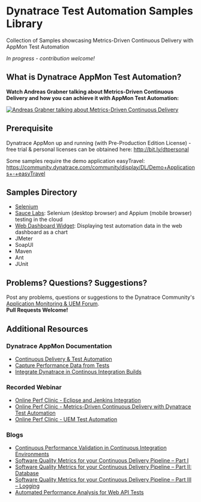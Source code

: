 # Dynatrace Test Automation Samples Library

Collection of Samples showcasing Metrics-Driven Continuous Delivery with AppMon Test Automation

*In progress - contribution welcome!*

## What is Dynatrace AppMon Test Automation? 

**Watch Andreas Grabner talking about Metrics-Driven Continuous Delivery and how you can achieve it with AppMon Test Automation:**

[![Andreas Grabner talking about Metrics-Driven Continuous Delivery](https://img.youtube.com/vi/TXPSDpy7unw/0.jpg)](https://www.youtube.com/watch?v=TXPSDpy7unw)

## Prerequisite

Dynatrace AppMon up and running (with Pre-Production Edition License) - free trial & personal licenses can be obtained here: http://bit.ly/dtpersonal

Some samples require the demo application easyTravel: https://community.dynatrace.com/community/display/DL/Demo+Applications+-+easyTravel

## Samples Directory

* [Selenium](./selenium/)
* [Sauce Labs](./saucelabs/): Selenium (desktop browser) and Appium (mobile browser) testing in the cloud
* [Web Dashboard Widget](./web-dashboard-widget/): Displaying test automation data in the web dashboard as a chart
* JMeter
* SoapUI
* Maven
* Ant
* JUnit

## Problems? Questions? Suggestions?

Post any problems, questions or suggestions to the Dynatrace Community's [Application Monitoring & UEM Forum](https://answers.dynatrace.com/spaces/146/index.html). 
<br />**Pull Requests Welcome!**

<a name="resources"/>

## Additional Resources

<a name="doc"/>

### Dynatrace AppMon Documentation

- [Continuous Delivery & Test Automation](https://community.dynatrace.com/community/pages/viewpage.action?pageId=215161284)
- [Capture Performance Data from Tests](https://community.dynatrace.com/community/display/DOCDT63/Capture+Performance+Data+from+Tests)
- [Integrate Dynatrace in Continous Integration Builds](https://community.dynatrace.com/community/display/DOCDT63/Integrate+Dynatrace+in+Continuous+Integration+Builds)

<a name="webinar"/>

### Recorded Webinar

- [Online Perf Clinic - Eclipse and Jenkins Integration](https://youtu.be/p4Vh6BWlPjg)
- [Online Perf Clinic - Metrics-Driven Continuous Delivery with Dynatrace Test Automation](https://youtu.be/TXPSDpy7unw)
- [Online Perf Clinic - UEM Test Automation](https://www.youtube.com/watch?v=-OSSKwD4WKQ)

<a name="blogs"/>

### Blogs

- [Continuous Performance Validation in Continuous Integration Environments](http://apmblog.dynatrace.com/2013/11/27/continuous-performance-validation-in-continuous-integration-environments/)
- [Software Quality Metrics for your Continuous Delivery Pipeline – Part I](http://apmblog.dynatrace.com/2014/03/13/software-quality-metrics-for-your-continuous-delivery-pipeline-part-i/)
- [Software Quality Metrics for your Continuous Delivery Pipeline – Part II: Database](http://apmblog.dynatrace.com/2014/04/23/database-access-quality-metrics-for-your-continuous-delivery-pipeline/)
- [Software Quality Metrics for your Continuous Delivery Pipeline – Part III – Logging](http://apmblog.dynatrace.com/2014/06/17/software-quality-metrics-for-your-continuous-delivery-pipeline-part-iii-logging/)
- [Automated Performance Analysis for Web API Tests](http://apmblog.dynatrace.com/2014/12/23/automated-performance-analysis-web-api-tests/)
